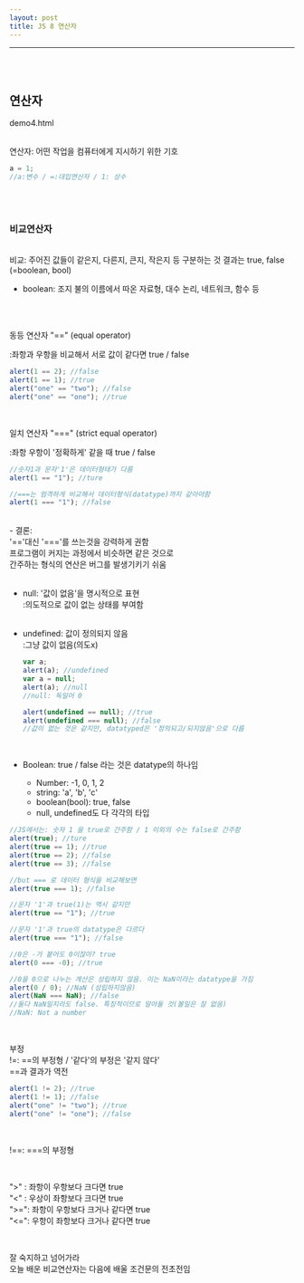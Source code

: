 ```yaml
---
layout: post
title: JS 8 연산자
---
```


---

<br><Br>

## 연산자

demo4.html

<br>
연산자: 어떤 작업을 컴퓨터에게 지시하기 위한 기호

```javascript
a = 1;
//a:변수 / =:대입연산자 / 1: 상수
```

<br><br>

### 비교연산자

<br>
비교: 주어진 값들이 같은지, 다른지, 큰지, 작은지 등 구분하는 것
결과는 true, false (=boolean, bool)

- boolean: 조지 불의 이름에서 따온 자료형, 대수 논리, 네트워크, 함수 등

<br><br>

동등 연산자 "==" (equal operator)

:좌항과 우항을 비교해서 서로 값이 같다면 true / false

```javascript
alert(1 == 2); //false
alert(1 == 1); //true
alert("one" == "two"); //false
alert("one" == "one"); //true
```

  <br>

일치 연산자 "===" (strict equal operator)<br>

:좌항 우항이 '정확하게' 같을 때 true / false

```javascript
//숫자1과 문자'1'은 데이터형태가 다름
alert(1 == "1"); //ture

//===는 엄격하게 비교해서 데이터형식(datatype)까지 같아야함
alert(1 === "1"); //false
```

  <br>
    - 결론: <br>
      '=='대신 '==='를 쓰는것을 강력하게 권함<br>
      프로그램이 커지는 과정에서 비슷하면 같은 것으로<br>
      간주하는 형식의 연산은 버그를 발생기키기 쉬움
      <br>

<br>

- null: '값이 없음'을 명시적으로 표현<br>
  :의도적으로 값이 없는 상태를 부여함<br><br>
- undefined: 값이 정의되지 않음<br>
  :그냥 값이 없음(의도x)

  ```javascript
  var a;
  alert(a); //undefined
  var a = null;
  alert(a); //null
  //null: 독일어 0

  alert(undefined == null); //true
  alert(undefined === null); //false
  //값이 없는 것은 같지만, datatyped은 '정의되고/되지않음'으로 다름
  ```

  <br>

- Boolean: true / false 라는 것은 datatype의 하나임
  - Number: -1, 0, 1, 2
  - string: 'a', 'b', 'c'
  - boolean(bool): true, false
  - null, undefined도 다 각각의 타입

```javascript
//JS에서는: 숫자 1 을 true로 간주함 / 1 이외의 수는 false로 간주함
alert(true); //ture
alert(true == 1); //true
alert(true == 2); //false
alert(true == 3); //false

//but === 로 데이터 형식을 비교해보면
alert(true === 1); //false

//문자 '1'과 true(1)는 역시 같지만
alert(true == "1"); //true

//문자 '1'과 true의 datatype은 다르다
alert(true === "1"); //false

//0은 -가 붙어도 0이잖아? true
alert(0 === -0); //true

//0을 0으로 나누는 계산은 성립하지 않음. 이는 NaN이라는 datatype을 가짐
alert(0 / 0); //NaN (성립하지않음)
alert(NaN === NaN); //false
//둘다 NaN일지라도 false. 특징적이므로 알아둘 것(볼일은 잘 없음)
//NaN: Not a number
```

<br>

부정<br>
!=: ==의 부정형 / '같다'의 부정은 '같지 않다'<br>
==과 결과가 역전

```javascript
alert(1 != 2); //true
alert(1 != 1); //false
alert("one" != "two"); //true
alert("one" != "one"); //false
```

<br>

!==: ===의 부정형

<br>

">" : 좌항이 우항보다 크다면 true<br>
"<" : 우상이 좌항보다 크다면 true<br>
">=": 좌항이 우항보다 크거나 같다면 true<br>
"<=": 우항이 좌항보다 크거나 같다면 true<br>

<br>

잘 숙지하고 넘어가라<br>
오늘 배운 비교연산자는 다음에 배울 조건문의 전초전임<br>

